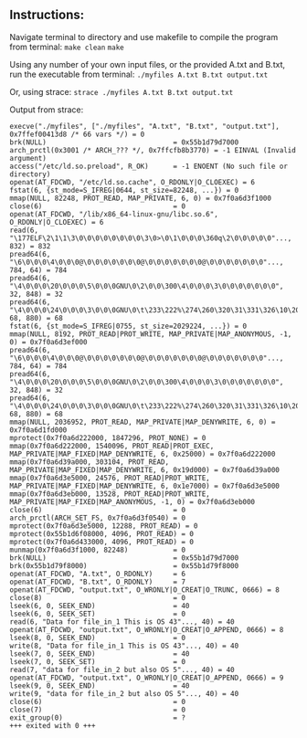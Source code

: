 ## Instructions:
Navigate terminal to directory and use makefile to compile the program from terminal:
`make clean`
`make`

Using any number of your own input files, or the provided A.txt and B.txt, run the executable from terminal:
`./myfiles A.txt B.txt output.txt`

Or, using strace:
`strace ./myfiles A.txt B.txt output.txt`

Output from strace:


    execve("./myfiles", ["./myfiles", "A.txt", "B.txt", "output.txt"], 0x7ffef00413d8 /* 66 vars */) = 0
    brk(NULL)                               = 0x55b1d79d7000
    arch_prctl(0x3001 /* ARCH_??? */, 0x7ffcfb8b3770) = -1 EINVAL (Invalid argument)
    access("/etc/ld.so.preload", R_OK)      = -1 ENOENT (No such file or directory)
    openat(AT_FDCWD, "/etc/ld.so.cache", O_RDONLY|O_CLOEXEC) = 6
    fstat(6, {st_mode=S_IFREG|0644, st_size=82248, ...}) = 0
    mmap(NULL, 82248, PROT_READ, MAP_PRIVATE, 6, 0) = 0x7f0a6d3f1000
    close(6)                                = 0
    openat(AT_FDCWD, "/lib/x86_64-linux-gnu/libc.so.6", O_RDONLY|O_CLOEXEC) = 6
    read(6, "\177ELF\2\1\1\3\0\0\0\0\0\0\0\0\3\0>\0\1\0\0\0\360q\2\0\0\0\0\0"..., 832) = 832
    pread64(6, "\6\0\0\0\4\0\0\0@\0\0\0\0\0\0\0@\0\0\0\0\0\0\0@\0\0\0\0\0\0\0"..., 784, 64) = 784
    pread64(6, "\4\0\0\0\20\0\0\0\5\0\0\0GNU\0\2\0\0\300\4\0\0\0\3\0\0\0\0\0\0\0", 32, 848) = 32
    pread64(6, "\4\0\0\0\24\0\0\0\3\0\0\0GNU\0\t\233\222%\274\260\320\31\331\326\10\204\276X>\263"..., 68, 880) = 68
    fstat(6, {st_mode=S_IFREG|0755, st_size=2029224, ...}) = 0
    mmap(NULL, 8192, PROT_READ|PROT_WRITE, MAP_PRIVATE|MAP_ANONYMOUS, -1, 0) = 0x7f0a6d3ef000
    pread64(6, "\6\0\0\0\4\0\0\0@\0\0\0\0\0\0\0@\0\0\0\0\0\0\0@\0\0\0\0\0\0\0"..., 784, 64) = 784
    pread64(6, "\4\0\0\0\20\0\0\0\5\0\0\0GNU\0\2\0\0\300\4\0\0\0\3\0\0\0\0\0\0\0", 32, 848) = 32
    pread64(6, "\4\0\0\0\24\0\0\0\3\0\0\0GNU\0\t\233\222%\274\260\320\31\331\326\10\204\276X>\263"..., 68, 880) = 68
    mmap(NULL, 2036952, PROT_READ, MAP_PRIVATE|MAP_DENYWRITE, 6, 0) = 0x7f0a6d1fd000
    mprotect(0x7f0a6d222000, 1847296, PROT_NONE) = 0
    mmap(0x7f0a6d222000, 1540096, PROT_READ|PROT_EXEC, MAP_PRIVATE|MAP_FIXED|MAP_DENYWRITE, 6, 0x25000) = 0x7f0a6d222000
    mmap(0x7f0a6d39a000, 303104, PROT_READ, MAP_PRIVATE|MAP_FIXED|MAP_DENYWRITE, 6, 0x19d000) = 0x7f0a6d39a000
    mmap(0x7f0a6d3e5000, 24576, PROT_READ|PROT_WRITE, MAP_PRIVATE|MAP_FIXED|MAP_DENYWRITE, 6, 0x1e7000) = 0x7f0a6d3e5000
    mmap(0x7f0a6d3eb000, 13528, PROT_READ|PROT_WRITE, MAP_PRIVATE|MAP_FIXED|MAP_ANONYMOUS, -1, 0) = 0x7f0a6d3eb000
    close(6)                                = 0
    arch_prctl(ARCH_SET_FS, 0x7f0a6d3f0540) = 0
    mprotect(0x7f0a6d3e5000, 12288, PROT_READ) = 0
    mprotect(0x55b1d6f08000, 4096, PROT_READ) = 0
    mprotect(0x7f0a6d433000, 4096, PROT_READ) = 0
    munmap(0x7f0a6d3f1000, 82248)           = 0
    brk(NULL)                               = 0x55b1d79d7000
    brk(0x55b1d79f8000)                     = 0x55b1d79f8000
    openat(AT_FDCWD, "A.txt", O_RDONLY)     = 6
    openat(AT_FDCWD, "B.txt", O_RDONLY)     = 7
    openat(AT_FDCWD, "output.txt", O_WRONLY|O_CREAT|O_TRUNC, 0666) = 8
    close(8)                                = 0
    lseek(6, 0, SEEK_END)                   = 40
    lseek(6, 0, SEEK_SET)                   = 0
    read(6, "Data for file_in_1 This is OS 43"..., 40) = 40
    openat(AT_FDCWD, "output.txt", O_WRONLY|O_CREAT|O_APPEND, 0666) = 8
    lseek(8, 0, SEEK_END)                   = 0
    write(8, "Data for file_in_1 This is OS 43"..., 40) = 40
    lseek(7, 0, SEEK_END)                   = 40
    lseek(7, 0, SEEK_SET)                   = 0
    read(7, "data for file_in_2 but also OS 5"..., 40) = 40
    openat(AT_FDCWD, "output.txt", O_WRONLY|O_CREAT|O_APPEND, 0666) = 9
    lseek(9, 0, SEEK_END)                   = 40
    write(9, "data for file_in_2 but also OS 5"..., 40) = 40
    close(6)                                = 0
    close(7)                                = 0
    exit_group(0)                           = ?
    +++ exited with 0 +++
